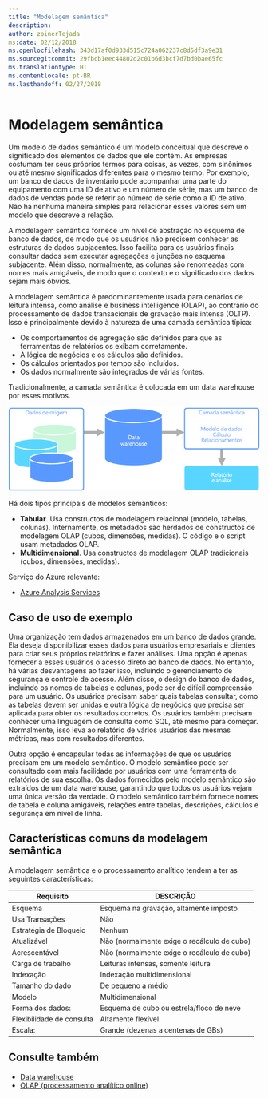 ```yaml
---
title: "Modelagem semântica"
description: 
author: zoinerTejada
ms:date: 02/12/2018
ms.openlocfilehash: 343d17af0d933d515c724a062237c8d5df3a9e31
ms.sourcegitcommit: 29fbcb1eec44802d2c01b6d3bcf7d7bd0bae65fc
ms.translationtype: HT
ms.contentlocale: pt-BR
ms.lasthandoff: 02/27/2018
---
```

# <a name="semantic-modeling"></a>Modelagem semântica

Um modelo de dados semântico é um modelo conceitual que descreve o significado dos elementos de dados que ele contém. As empresas costumam ter seus próprios termos para coisas, às vezes, com sinônimos ou até mesmo significados diferentes para o mesmo termo. Por exemplo, um banco de dados de inventário pode acompanhar uma parte do equipamento com uma ID de ativo e um número de série, mas um banco de dados de vendas pode se referir ao número de série como a ID de ativo. Não há nenhuma maneira simples para relacionar esses valores sem um modelo que descreve a relação. 

A modelagem semântica fornece um nível de abstração no esquema de banco de dados, de modo que os usuários não precisem conhecer as estruturas de dados subjacentes. Isso facilita para os usuários finais consultar dados sem executar agregações e junções no esquema subjacente. Além disso, normalmente, as colunas são renomeadas com nomes mais amigáveis, de modo que o contexto e o significado dos dados sejam mais óbvios.

A modelagem semântica é predominantemente usada para cenários de leitura intensa, como análise e business intelligence (OLAP), ao contrário do processamento de dados transacionais de gravação mais intensa (OLTP). Isso é principalmente devido à natureza de uma camada semântica típica:

- Os comportamentos de agregação são definidos para que as ferramentas de relatórios os exibam corretamente.
- A lógica de negócios e os cálculos são definidos.
- Os cálculos orientados por tempo são incluídos.
- Os dados normalmente são integrados de várias fontes. 

Tradicionalmente, a camada semântica é colocada em um data warehouse por esses motivos.

![Diagrama de exemplo de uma camada semântica entre um data warehouse e uma ferramenta de relatórios](./images/semantic-modeling.png)

Há dois tipos principais de modelos semânticos:

* **Tabular**. Usa constructos de modelagem relacional (modelo, tabelas, colunas). Internamente, os metadados são herdados de constructos de modelagem OLAP (cubos, dimensões, medidas). O código e o script usam metadados OLAP.
* **Multidimensional**. Usa constructos de modelagem OLAP tradicionais (cubos, dimensões, medidas).

Serviço do Azure relevante:
- [Azure Analysis Services](https://azure.microsoft.com/services/analysis-services/)

## <a name="example-use-case"></a>Caso de uso de exemplo

Uma organização tem dados armazenados em um banco de dados grande. Ela deseja disponibilizar esses dados para usuários empresariais e clientes para criar seus próprios relatórios e fazer análises. Uma opção é apenas fornecer a esses usuários o acesso direto ao banco de dados. No entanto, há várias desvantagens ao fazer isso, incluindo o gerenciamento de segurança e controle de acesso. Além disso, o design do banco de dados, incluindo os nomes de tabelas e colunas, pode ser de difícil compreensão para um usuário. Os usuários precisam saber quais tabelas consultar, como as tabelas devem ser unidas e outra lógica de negócios que precisa ser aplicada para obter os resultados corretos. Os usuários também precisam conhecer uma linguagem de consulta como SQL, até mesmo para começar. Normalmente, isso leva ao relatório de vários usuários das mesmas métricas, mas com resultados diferentes.

Outra opção é encapsular todas as informações de que os usuários precisam em um modelo semântico. O modelo semântico pode ser consultado com mais facilidade por usuários com uma ferramenta de relatórios de sua escolha. Os dados fornecidos pelo modelo semântico são extraídos de um data warehouse, garantindo que todos os usuários vejam uma única versão da verdade. O modelo semântico também fornece nomes de tabela e coluna amigáveis, relações entre tabelas, descrições, cálculos e segurança em nível de linha.

## <a name="typical-traits-of-semantic-modeling"></a>Características comuns da modelagem semântica

A modelagem semântica e o processamento analítico tendem a ter as seguintes características:

| Requisito | DESCRIÇÃO |
| --- | --- |
| Esquema | Esquema na gravação, altamente imposto|
| Usa Transações | Não  |
| Estratégia de Bloqueio | Nenhum |
| Atualizável | Não (normalmente exige o recálculo de cubo) |
| Acrescentável | Não (normalmente exige o recálculo de cubo) |
| Carga de trabalho | Leituras intensas, somente leitura |
| Indexação | Indexação multidimensional |
| Tamanho do dado | De pequeno a médio |
| Modelo | Multidimensional |
| Forma dos dados:| Esquema de cubo ou estrela/floco de neve |
| Flexibilidade de consulta | Altamente flexível |
| Escala: | Grande (dezenas a centenas de GBs) |

## <a name="see-also"></a>Consulte também

- [Data warehouse](../scenarios/data-warehousing.md)
- [OLAP (processamento analítico online)](../scenarios/online-analytical-processing.md)
